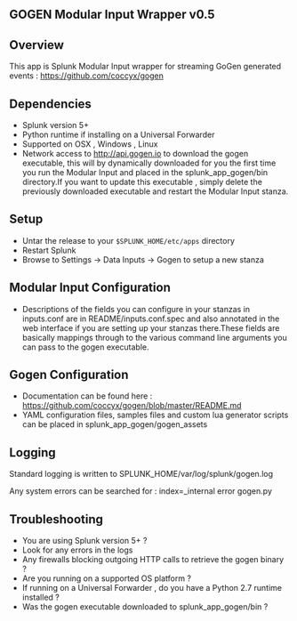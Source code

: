 ## GOGEN Modular Input Wrapper v0.5

## Overview

This app is Splunk Modular Input wrapper for streaming GoGen generated events : https://github.com/coccyx/gogen

## Dependencies

* Splunk version 5+
* Python runtime if installing on a Universal Forwarder
* Supported on OSX , Windows , Linux
* Network access to http://api.gogen.io to download the gogen executable, this will by dynamically downloaded for you the first time you run the Modular Input and placed in the splunk_app_gogen/bin directory.If you want to update this executable , simply delete the previously downloaded executable and restart the Modular Input stanza.

## Setup

* Untar the release to your `$SPLUNK_HOME/etc/apps` directory
* Restart Splunk
* Browse to Settings -> Data Inputs -> Gogen to setup a new stanza

## Modular Input Configuration

* Descriptions of the fields you can configure in your stanzas in inputs.conf are in README/inputs.conf.spec and also annotated in the web interface if you are setting up your stanzas there.These fields are basically mappings through to the various command line arguments you can pass to the gogen executable.

## Gogen Configuration

* Documentation can be found here : https://github.com/coccyx/gogen/blob/master/README.md
* YAML configuration files, samples files and custom lua generator scripts can be placed in splunk_app_gogen/gogen_assets

## Logging

Standard logging is written to SPLUNK_HOME/var/log/splunk/gogen.log

Any system errors can be searched for : index=_internal error gogen.py

## Troubleshooting

* You are using Splunk version 5+ ?
* Look for any errors in the logs
* Any firewalls blocking outgoing HTTP calls to retrieve the gogen binary ?
* Are you running on a supported OS platform ?
* If running on a Universal Forwarder , do you have a Python 2.7 runtime installed ?
* Was the gogen executable downloaded to splunk_app_gogen/bin  ?